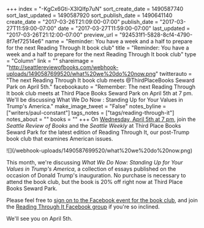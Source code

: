 +++
index = "-KgCx6Gti-X3lQIfp7uN"
sort_create_date = 1490587740
sort_last_updated = 1490587920
sort_publish_date = 1490641140
create_date = "2017-03-26T21:09:00-07:00"
publish_date = "2017-03-27T11:59:00-07:00"
date = "2017-03-27T11:59:00-07:00"
last_updated = "2017-03-26T21:12:00-07:00"
preview_url = "924531f1-5828-8cf4-4790-8f7ef72514e6"
name = "Reminder: You have a week and a half to prepare for the next Reading Through It book club"
title = "Reminder: You have a week and a half to prepare for the next Reading Through It book club"
type = "Column"
link = ""
shareimage = "http://seattlereviewofbooks.com/webhook-uploads/1490587699520/what%20we%20do%20now.png"
twitterauto = "The next Reading Through It book club meets @ThirdPlaceBooks Seward Park on April 5th."
facebookauto = "Remember: The next Reading Through It book club meets at Third Place Books Seward Park on April 5th at 7 pm. We'll be discussing What We Do Now : Standing Up for Your Values in Trump's America."
make_image_tweet = "False"
notes_byline = ["writers/paul-constant"]
tags_notes = ["tags/reading-through-it"]
notes_about = ""
books = ""
+++
On [Wednesday, April 5th at 7 pm](http://www.thirdplacebooks.com/event/reading-through-it-book-club-what-we-do-now-standing-your-values-trumps-america), join the *Seattle Review of Books* and the *Seattle Weekly* at Third Place Books Seward Park for the latest edition of Reading Through It, our post-Trump book club that examines American issues.

<p class="image-left">![](/webhook-uploads/1490587699520/what%20we%20do%20now.png)</p>

This month, we're discussing *What We Do Now: Standing Up for Your Values in Trump's America*, a collection of essays published on the occasion of Donald Trump's inauguration. No purchase is necessary to attend the book club, but the book is 20% off right now at Third Place Books Seward Park.

Please feel free to [sign on to the Facebook event for the book club](https://www.facebook.com/events/418327518517066/), and join the [Reading Through It Facebook group](https://www.facebook.com/groups/readingthroughit/?hc_ref=SEARCH) if you're so inclined. 

We'll see you on April 5th.